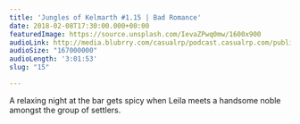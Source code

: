 ```yaml
---
title: 'Jungles of Kelmarth #1.15 | Bad Romance'
date: 2018-02-08T17:30:00.000+00:00
featuredImage: https://source.unsplash.com/IevaZPwq0mw/1600x900
audioLink: http://media.blubrry.com/casualrp/podcast.casualrp.com/public/EP%20015%20-%20Bad%20Romance.mp3
audioSize: "167000000"
audioLength: '3:01:53'
slug: "15"

---
```

A relaxing night at the bar gets spicy when Leila meets a handsome noble amongst the group of settlers.